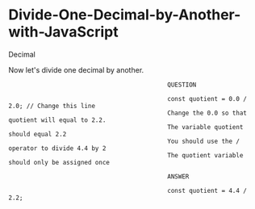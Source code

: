 # Divide-One-Decimal-by-Another-with-JavaScript

Decimal

Now let's divide one decimal by another.



                                                QUESTION

                                                const quotient = 0.0 / 2.0; // Change this line
                                                Change the 0.0 so that quotient will equal to 2.2.
                                                The variable quotient should equal 2.2
                                                You should use the / operator to divide 4.4 by 2
                                                The quotient variable should only be assigned once
                                                
                                                ANSWER
                                                
                                                const quotient = 4.4 / 2.2;
